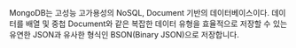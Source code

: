 MongoDB는 고성능 고가용성의 NoSQL, Document 기반의 데이터베이스이다.
데이터를 배열 및 중첩 Document와 같은 복잡한 데이터 유형을 효율적으로 저장할 수 있는 유연한 JSON과 유사한 형식인 BSON(Binary JSON)으로 저장합니다.